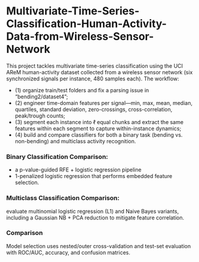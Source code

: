 # Multivariate-Time-Series-Classification-Human-Activity-Data-from-Wireless-Sensor-Network

This project tackles multivariate time-series classification using the UCI AReM human-activity dataset collected from a wireless sensor network (six synchronized signals per instance, 480 samples each). The workflow: 
- (1) organize train/test folders and fix a parsing issue in “bending2/dataset4”;
- (2) engineer time-domain features per signal—min, max, mean, median, quartiles, standard deviation, zero-crossings, cross-correlation, peak/trough counts;
- (3) segment each instance into ℓ equal chunks and extract the same features within each segment to capture within-instance dynamics;
- (4) build and compare classifiers for both a binary task (bending vs. non-bending) and multiclass activity recognition.

### Binary Classification Comparison: 
- a p-value-guided RFE + logistic regression pipeline
- 1-penalized logistic regression that performs embedded feature selection.
 
### Multiclass Classification Comparison:
evaluate multinomial logistic regression (L1) and Naive Bayes variants, including a Gaussian NB + PCA reduction to mitigate feature correlation. 

### Comparison
Model selection uses nested/outer cross-validation and test-set evaluation with ROC/AUC, accuracy, and confusion matrices.
